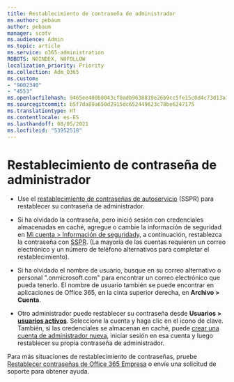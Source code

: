 ```yaml
---
title: Restablecimiento de contraseña de administrador
ms.author: pebaum
author: pebaum
manager: scotv
ms.audience: Admin
ms.topic: article
ms.service: o365-administration
ROBOTS: NOINDEX, NOFOLLOW
localization_priority: Priority
ms.collection: Adm_O365
ms.custom:
- "9002340"
- "4553"
ms.openlocfilehash: 9465ee400b8043cf0adb9638819e26b9cc5fe15c0d4c73d13a1f4fc237b2e6ea
ms.sourcegitcommit: b5f7da89a650d2915dc652449623c78be6247175
ms.translationtype: HT
ms.contentlocale: es-ES
ms.lasthandoff: 08/05/2021
ms.locfileid: "53952518"
---
```

# <a name="admin-password-reset"></a>Restablecimiento de contraseña de administrador

- Use el [restablecimiento de contraseñas de autoservicio](https://passwordreset.microsoftonline.com/) (SSPR) para restablecer su contraseña de administrador.

- Si ha olvidado la contraseña, pero inició sesión con credenciales almacenadas en caché, agregue o cambie la información de seguridad en [Mi cuenta > Información de seguridad](https://mysignins.microsoft.com/security-info)y, a continuación, restablezca la contraseña con [SSPR](https://passwordreset.microsoftonline.com/). (La mayoría de las cuentas requieren un correo electrónico y un número de teléfono alternativos para completar el restablecimiento).

- Si ha olvidado el nombre de usuario, busque en su correo alternativo o personal ".onmicrosoft.com" para encontrar un correo electrónico que pueda tenerlo.  El nombre de usuario también se puede encontrar en aplicaciones de Office 365, en la cinta superior derecha, en **Archivo > Cuenta**.

- Otro administrador puede restablecer su contraseña desde **Usuarios > [usuarios activos](https://portal.office.com/adminportal/home#/users)**. Seleccione la cuenta y haga clic en el icono de clave.  También, si las credenciales se almacenan en caché, puede [crear una cuenta de administrador nueva](https://portal.office.com/adminportal/home#/users), iniciar sesión en esa cuenta y luego restablecer su propia contraseña de administrador.

Para más situaciones de restablecimiento de contraseñas, pruebe [Restablecer contraseñas de Office 365 Empresa](/microsoft-365/admin/add-users/reset-passwords) o envíe una solicitud de soporte para obtener ayuda.
